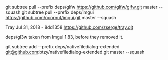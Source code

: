 git subtree pull --prefix deps/glfw https://github.com/glfw/glfw.git master --squash
git subtree pull --prefix deps/imgui https://github.com/ocornut/imgui.git master --squash

Tray Jul 31, 2018 - 8dd1358
https://github.com/zserge/tray.git

deps/gl3w taken from Imgui 1.83, before they removed it.

git subtree add --prefix deps/nativefiledialog-extended git@github.com:btzy/nativefiledialog-extended.git master --squash
